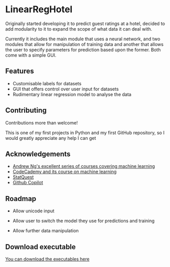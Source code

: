 
# LinearRegHotel

Originally started developing it to predict guest ratings at a hotel, decided to add modularity to it to expand the scope of what data it can deal with.

Currently it includes the main module that uses a neural network, and two modules that allow for manipulation of training data and another that allows the user to specify parameters for prediction based upon the former.
Both come with a simple GUI.
## Features

- Customisable labels for datasets
- GUI that offers control over user input for datasets
- Rudimentary linear regression model to analyse the data


## Contributing

Contributions more than welcome!

This is one of my first projects in Python and my first GitHub repository, so I would greatly appreciate any help I can get

## Acknowledgements

 - [Andrew Ng's excellent series of courses covering machine learning](https://www.coursera.org/instructor/andrewng)
 - [CodeCademy and its course on machine learning](https://www.codecademy.com/)
 - [StatQuest](https://www.youtube.com/@statquest)
 - [Github Copilot](https://github.com/features/copilot)


## Roadmap

- Allow unicode input

- Allow user to switch the model they use for predictions and training

- Allow further data manipulation


## Download executable

[You can download the executables here](https://github.com/quad-indent/LinearRegHotel/releases/)
